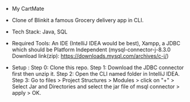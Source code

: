 * My CartMate
* Clone of Blinkit a famous Grocery delivery app in CLI.
* Tech Stack: Java, SQL

* Required Tools: An IDE (IntelliJ IDEA would be best), Xampp, a JDBC which should be Platform Independent (mysql-connector-j-8.3.0 Download link(zip): https://downloads.mysql.com/archives/c-j/)

* Setup :
  Step 0: Clone this repo.
  Step 1: Download the JDBC connector first then unzip it.
  Step 2: Open the CLI named folder in IntelliJ IDEA.
  Step 3: Go to files > Project Structures > Modules > click on "+" > Select Jar and Directories and select the jar file of msql connector > apply > OK. 
